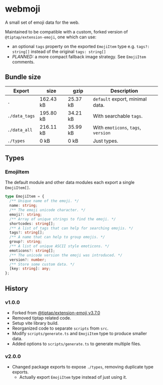 # webmoji

A small set of emoji data for the web.

Maintained to be compatible with a custom, forked version of
`@tiptap/extension-emoji`, one which can use:

- an optional `tags` property on the exported `EmojiItem` type e.g.
  `tags?: string[]` instead of the original `tags: string[]`
- _PLANNED:_ a more compact fallback image strategy. See `EmojiItem` comments.

## Bundle size

| Export        | size      | gzip     | Description                         |
| ------------- | --------- | -------- | ----------------------------------- |
| `.`           | 162.43 kB | 25.37 kB | `default` export, minimal data.     |
| `./data_tags` | 195.80 kB | 34.21 kB | With searchable `tags`.             |
| `./data_all`  | 216.11 kB | 35.99 kB | With `emoticons`, `tags`, `version` |
| `./types`     | 0 kB      | 0 kB     | Just types.                         |

## Types

### EmojiItem

The default module and other data modules each export a single `EmojiItem[]`.

```ts
type EmojiItem = {
  /** Unique name of the emoji. */
  name: string;
  /** The emoji unicode character. */
  emoji?: string;
  /** Array of unique strings to find the emoji. */
  shortcodes: string[];
  /** A list of tags that can help for searching emojis. */
  tags?: string[];
  /** A name that can help to group emojis. */
  group?: string;
  /** A list of unique ASCII style emoticons. */
  emoticons?: string[];
  /** The unicode version the emoji was introduced. */
  version?: number;
  /** Store some custom data. */
  [key: string]: any;
};
```

## History

### v1.0.0

- Forked from
  [@tiptap/extension-emoji v3.7.0](https://github.com/ueberdosis/tiptap/tree/v3.7.0/packages/extension-emoji)
- Removed tiptap related code.
- Setup vite library build.
- Reorganized code to separate `scripts` from `src`.
- Modify `scripts/generate.ts` and `EmojiItem` type to produce smaller data.
- Added options to `scripts/generate.ts` to generate multiple files.

### v2.0.0

- Changed package exports to expose `./types`, removing duplicate type exports.
  - Actually export `EmojiItem` type instead of just using it.
